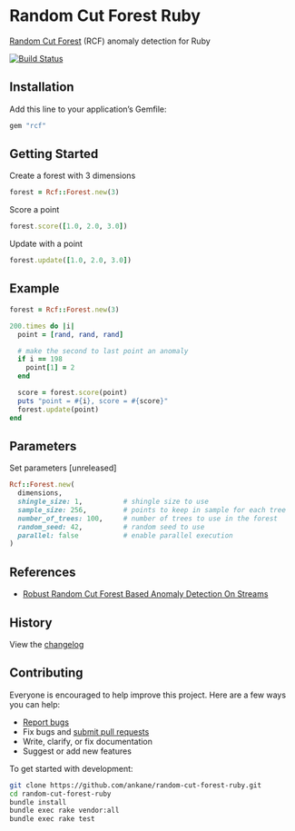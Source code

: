 # Random Cut Forest Ruby

[Random Cut Forest](https://github.com/aws/random-cut-forest-by-aws) (RCF) anomaly detection for Ruby

[![Build Status](https://github.com/ankane/random-cut-forest-ruby/workflows/build/badge.svg?branch=master)](https://github.com/ankane/random-cut-forest-ruby/actions)

## Installation

Add this line to your application’s Gemfile:

```ruby
gem "rcf"
```

## Getting Started

Create a forest with 3 dimensions

```ruby
forest = Rcf::Forest.new(3)
```

Score a point

```ruby
forest.score([1.0, 2.0, 3.0])
```

Update with a point

```ruby
forest.update([1.0, 2.0, 3.0])
```

## Example

```ruby
forest = Rcf::Forest.new(3)

200.times do |i|
  point = [rand, rand, rand]

  # make the second to last point an anomaly
  if i == 198
    point[1] = 2
  end

  score = forest.score(point)
  puts "point = #{i}, score = #{score}"
  forest.update(point)
end
```

## Parameters

Set parameters [unreleased]

```ruby
Rcf::Forest.new(
  dimensions,
  shingle_size: 1,          # shingle size to use
  sample_size: 256,         # points to keep in sample for each tree
  number_of_trees: 100,     # number of trees to use in the forest
  random_seed: 42,          # random seed to use
  parallel: false           # enable parallel execution
)
```

## References

- [Robust Random Cut Forest Based Anomaly Detection On Streams](https://proceedings.mlr.press/v48/guha16.pdf)

## History

View the [changelog](CHANGELOG.md)

## Contributing

Everyone is encouraged to help improve this project. Here are a few ways you can help:

- [Report bugs](https://github.com/ankane/random-cut-forest-ruby/issues)
- Fix bugs and [submit pull requests](https://github.com/ankane/random-cut-forest-ruby/pulls)
- Write, clarify, or fix documentation
- Suggest or add new features

To get started with development:

```sh
git clone https://github.com/ankane/random-cut-forest-ruby.git
cd random-cut-forest-ruby
bundle install
bundle exec rake vendor:all
bundle exec rake test
```

